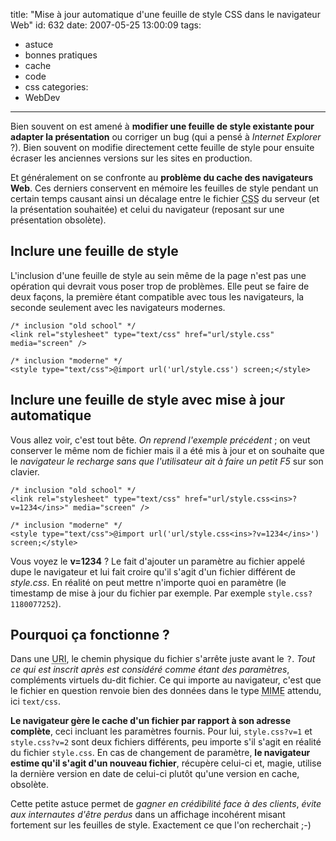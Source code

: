 title: "Mise à jour automatique d'une feuille de style CSS dans le navigateur Web"
id: 632
date: 2007-05-25 13:00:09
tags:
- astuce
- bonnes pratiques
- cache
- code
- css
categories:
- WebDev
---

Bien souvent on est amené à **modifier une feuille de style existante pour adapter la présentation** ou corriger un bug (qui a pensé à _Internet Explorer_ ?).
Bien souvent on modifie directement cette feuille de style pour ensuite écraser les anciennes versions sur les sites en production.

Et généralement on se confronte au **problème du cache des navigateurs Web**. Ces derniers conservent en mémoire les feuilles de style pendant un certain temps causant ainsi un décalage entre le fichier <acronym title="Cascading Style Sheet">CSS</acronym> du serveur (et la présentation souhaitée) et celui du navigateur (reposant sur une présentation obsolète).
<!--more-->

## Inclure une feuille de style

L'inclusion d'une feuille de style au sein même de la page n'est pas une opération qui devrait vous poser trop de problèmes. Elle peut se faire de deux façons, la première étant compatible avec tous les navigateurs, la seconde seulement avec les navigateurs modernes.

```
/* inclusion "old school" */
<link rel="stylesheet" type="text/css" href="url/style.css" media="screen" />

/* inclusion "moderne" */
<style type="text/css">@import url('url/style.css') screen;</style>
```

## Inclure une feuille de style avec mise à jour automatique

Vous allez voir, c'est tout bête. _On reprend l'exemple précédent_ ; on veut conserver le même nom de fichier mais il a été mis à jour et on souhaite que le _navigateur le recharge sans que l'utilisateur ait à faire un petit F5_ sur son clavier.

```
/* inclusion "old school" */
<link rel="stylesheet" type="text/css" href="url/style.css<ins>?v=1234</ins>" media="screen" />

/* inclusion "moderne" */
<style type="text/css">@import url('url/style.css<ins>?v=1234</ins>') screen;</style>
```

Vous voyez le **v=1234** ? Le fait d'ajouter un paramètre au fichier appelé dupe le navigateur et lui fait croire qu'il s'agit d'un fichier différent de _style.css_. En réalité on peut mettre n'importe quoi en paramètre (le timestamp de mise à jour du fichier par exemple. Par exemple `style.css?1180077252`).

## Pourquoi ça fonctionne ?

Dans une <acronym title="Uniform Ressource Identifier">URI</acronym>, le chemin physique du fichier s'arrête juste avant le <kbd>?</kbd>. _Tout ce qui est inscrit après est considéré comme étant des paramètres_, compléments virtuels du-dit fichier. Ce qui importe au navigateur, c'est que le fichier en question renvoie bien des données dans le type <acronym title="Multipurpose Internet Mail Extensions">MIME</acronym> attendu, ici `text/css`.

**Le navigateur gère le cache d'un fichier par rapport à son adresse complète**, ceci incluant les paramètres fournis. Pour lui, `style.css?v=1` et `style.css?v=2` sont deux fichiers différents, peu importe s'il s'agit en réalité du fichier `style.css`.
En cas de changement de paramètre, **le navigateur estime qu'il s'agit d'un nouveau fichier**, récupère celui-ci et, magie, utilise la dernière version en date de celui-ci plutôt qu'une version en cache, obsolète.

Cette petite astuce permet de _gagner en crédibilité face à des clients_, _évite aux internautes d'être perdus_ dans un affichage incohérent misant fortement sur les feuilles de style.
Exactement ce que l'on recherchait ;-)

